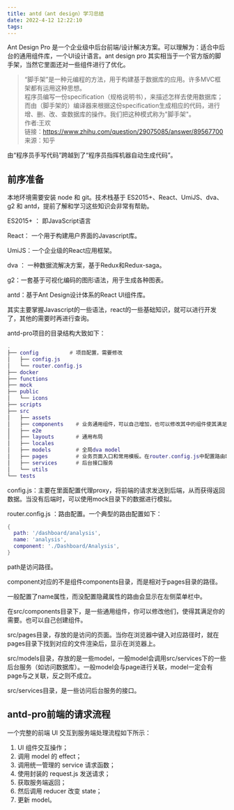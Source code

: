 ```yaml
---
title: antd（ant design）学习总结
date: 2022-4-12 12:22:10
tags: 
---
```

Ant Design Pro 是一个企业级中后台前端/设计解决方案。可以理解为：适合中后台的通用组件库，一个UI设计语言。ant design pro 其实相当于一个官方版的脚手架，当然它里面还对一些组件进行了优化。
> “脚手架”是一种元编程的方法，用于构建基于数据库的应用。许多MVC框架都有运用这种思想。     
> 程序员编写一份specification（规格说明书），来描述怎样去使用数据库；而由（脚手架的）编译器来根据这份specification生成相应的代码，进行增、删、改、查数据库的操作。我们把这种模式称为"脚手架"。   
> 作者:王欢   
>链接：https://www.zhihu.com/question/29075085/answer/89567700   
>来源：知乎

由“程序员手写代码”跨越到了“程序员指挥机器自动生成代码”。

## 前序准备
本地环境需要安装 node 和 git。技术栈基于 ES2015+、React、UmiJS、dva、g2 和 antd，提前了解和学习这些知识会非常有帮助。   

ES2015+ ： 即JavaScript语言

React： 一个用于构建用户界面的Javascript库。

UmiJS：一个企业级的React应用框架。

dva ： 一种数据流解决方案，基于Redux和Redux-saga。

g2：一套基于可视化编码的图形语法，用于生成各种图表。

antd：基于Ant Design设计体系的React UI组件库。

其实主要掌握Javascript的一些语法，react的一些基础知识，就可以进行开发了，其他的需要时再进行查询。

antd-pro项目的目录结构大致如下：
``` lua
.
├── config          # 项目配置，需要修改
│   ├── config.js
│   └── router.config.js
├── docker
├── functions
├── mock
├── public
│   └── icons
├── scripts
├── src
│   ├── assets
│   ├── components    # 业务通用组件，可以自己增加，也可以修改其中的组件使其满足自己的要求
│   ├── e2e
│   ├── layouts       # 通用布局
│   ├── locales
│   ├── models        # 全局dva model
│   ├── pages         # 业务页面入口和常用模板。在router.config.js中配置路由时，component属性是于page目录的相对路径
│   ├── services      # 后台接口服务
│   └── utils
└── tests
```
config.js：主要在里面配置代理proxy，将前端的请求发送到后端，从而获得返回数据。当没有后端时，可以使用mock目录下的数据进行模拟。

router.config.js ：路由配置。一个典型的路由配置如下：
```lua
{
  path: '/dashboard/analysis',
  name: 'analysis',
  component: './Dashboard/Analysis',
}
```
path是访问路径。   

component对应的不是组件components目录，而是相对于pages目录的路径。   

一般配置了name属性，而没配置隐藏属性的路由会显示在左侧菜单栏中。

在src/components目录下，是一些通用组件，你可以修改他们，使得其满足你的需要。也可以自己创建组件。  

src/pages目录，存放的是访问的页面。当你在浏览器中键入对应路径时，就在pages目录下找到对应的文件渲染后，显示在浏览器上。

src/models目录，存放的是一些model，一般model会调用src/services下的一些后台服务（如访问数据库）。一般model会与page进行关联，model一定会有page与之关联，反之则不成立。

src/services目录，是一些访问后台服务的接口。

## antd-pro前端的请求流程
一个完整的前端 UI 交互到服务端处理流程如下所示：  
   1. UI 组件交互操作；
   2. 调用 model 的 effect；
   3. 调用统一管理的 service 请求函数；
   4. 使用封装的 request.js 发送请求；
   5. 获取服务端返回；
   6. 然后调用 reducer 改变 state；
   7. 更新 model。

